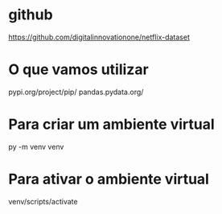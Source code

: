 # github
https://github.com/digitalinnovationone/netflix-dataset

# O que vamos utilizar
pypi.org/project/pip/
pandas.pydata.org/

# Para criar um ambiente virtual
py -m venv venv

# Para ativar o ambiente virtual
venv/scripts/activate

